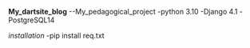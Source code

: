 **My_dartsite_blog**
--My_pedagogical_project
-python 3.10
-Django 4.1
-PostgreSQL14

*installation*
-pip install req.txt
